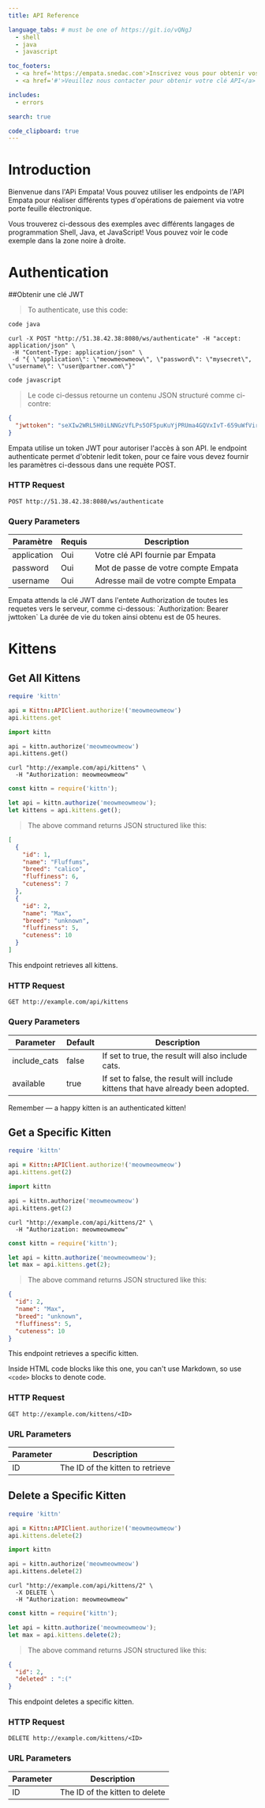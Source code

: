 ```yaml
---
title: API Reference

language_tabs: # must be one of https://git.io/vQNgJ
  - shell
  - java
  - javascript

toc_footers:
  - <a href='https://empata.snedac.com'>Inscrivez vous pour obtenir vos paramètres d'authentification</a>
  - <a href='#'>Veuillez nous contacter pour obtenir votre clé API</a>

includes:
  - errors

search: true

code_clipboard: true
---
```


# Introduction

Bienvenue dans l'APi Empata! Vous pouvez utiliser les endpoints de l'API Empata pour réaliser différents types d'opérations de paiement via votre porte feuille électronique.

Vous trouverez ci-dessous des exemples avec différents langages de programmation Shell, Java, et JavaScript! Vous pouvez voir le code exemple dans la zone noire à droite.

# Authentication

##Obtenir une clé JWT

> To authenticate, use this code:

```java
code java
```

```shell
curl -X POST "http://51.38.42.38:8080/ws/authenticate" -H "accept: application/json" \
 -H "Content-Type: application/json" \ 
 -d "{ \"application\": \"meowmeowmeow\", \"password\": \"mysecret\", \"username\": \"user@partner.com\"}"
```

```javascript
code javascript
```

> Le code ci-dessus retourne un contenu JSON structuré comme ci-contre:

```json
{
  "jwttoken": "seXIw2WRL5H0iLNNGzVfLPs5OF5puKuYjPRUma4GQVxIvT-659uWfVir5CNd7IOmH5ow"
}
```

Empata utilise un token JWT pour autoriser l'accès à son API. le endpoint authenticate permet d'obtenir ledit token, pour ce faire vous devez fournir les paramètres ci-dessous dans une requète POST.

### HTTP Request

`POST http://51.38.42.38:8080/ws/authenticate`

### Query Parameters

Paramètre | Requis | Description
--------- | ------- | -----------
application | Oui | Votre clé API fournie par Empata
password | Oui | Mot de passe de votre compte Empata
username | Oui | Adresse mail de votre compte Empata

<aside class="notice">
Empata attends la clé JWT dans l'entete Authorization de toutes les requetes vers le serveur, comme ci-dessous:
`Authorization: Bearer jwttoken`
La durée de vie du token ainsi obtenu est de 05 heures.
</aside>

# Kittens

## Get All Kittens

```ruby
require 'kittn'

api = Kittn::APIClient.authorize!('meowmeowmeow')
api.kittens.get
```

```python
import kittn

api = kittn.authorize('meowmeowmeow')
api.kittens.get()
```

```shell
curl "http://example.com/api/kittens" \
  -H "Authorization: meowmeowmeow"
```

```javascript
const kittn = require('kittn');

let api = kittn.authorize('meowmeowmeow');
let kittens = api.kittens.get();
```

> The above command returns JSON structured like this:

```json
[
  {
    "id": 1,
    "name": "Fluffums",
    "breed": "calico",
    "fluffiness": 6,
    "cuteness": 7
  },
  {
    "id": 2,
    "name": "Max",
    "breed": "unknown",
    "fluffiness": 5,
    "cuteness": 10
  }
]
```

This endpoint retrieves all kittens.

### HTTP Request

`GET http://example.com/api/kittens`

### Query Parameters

Parameter | Default | Description
--------- | ------- | -----------
include_cats | false | If set to true, the result will also include cats.
available | true | If set to false, the result will include kittens that have already been adopted.

<aside class="success">
Remember — a happy kitten is an authenticated kitten!
</aside>

## Get a Specific Kitten

```ruby
require 'kittn'

api = Kittn::APIClient.authorize!('meowmeowmeow')
api.kittens.get(2)
```

```python
import kittn

api = kittn.authorize('meowmeowmeow')
api.kittens.get(2)
```

```shell
curl "http://example.com/api/kittens/2" \
  -H "Authorization: meowmeowmeow"
```

```javascript
const kittn = require('kittn');

let api = kittn.authorize('meowmeowmeow');
let max = api.kittens.get(2);
```

> The above command returns JSON structured like this:

```json
{
  "id": 2,
  "name": "Max",
  "breed": "unknown",
  "fluffiness": 5,
  "cuteness": 10
}
```

This endpoint retrieves a specific kitten.

<aside class="warning">Inside HTML code blocks like this one, you can't use Markdown, so use <code>&lt;code&gt;</code> blocks to denote code.</aside>

### HTTP Request

`GET http://example.com/kittens/<ID>`

### URL Parameters

Parameter | Description
--------- | -----------
ID | The ID of the kitten to retrieve

## Delete a Specific Kitten

```ruby
require 'kittn'

api = Kittn::APIClient.authorize!('meowmeowmeow')
api.kittens.delete(2)
```

```python
import kittn

api = kittn.authorize('meowmeowmeow')
api.kittens.delete(2)
```

```shell
curl "http://example.com/api/kittens/2" \
  -X DELETE \
  -H "Authorization: meowmeowmeow"
```

```javascript
const kittn = require('kittn');

let api = kittn.authorize('meowmeowmeow');
let max = api.kittens.delete(2);
```

> The above command returns JSON structured like this:

```json
{
  "id": 2,
  "deleted" : ":("
}
```

This endpoint deletes a specific kitten.

### HTTP Request

`DELETE http://example.com/kittens/<ID>`

### URL Parameters

Parameter | Description
--------- | -----------
ID | The ID of the kitten to delete

